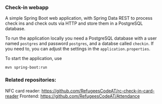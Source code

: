 ### Check-in webapp

A simple Spring Boot web application, with Spring Data REST to process check ins and check outs via HTTP and store them in a PostgreSQL database.

To run the application locally you need a PostgreSQL database with a user named `postgres` and password `postgres`, and a databse called `checkin`. 
If you need to, you can adjust the settings in the `application.properties`.

To start the application, use

    mvn spring-boot:run

### Related repositories:

NFC card reader: https://github.com/RefugeesCodeAT/rc-check-in-card-reader
Frontend: https://github.com/RefugeesCodeAT/Attendance
